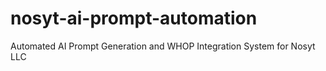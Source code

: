 # nosyt-ai-prompt-automation
Automated AI Prompt Generation and WHOP Integration System for Nosyt LLC
